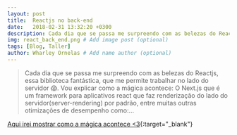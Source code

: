 ```yaml
---
layout: post
title:  Reactjs no back-end
date:   2018-02-31 13:32:20 +0300
description: Cada dia que se passa me surpreendo com as belezas do Reactjs, essa biblioteca fantástica, que me permite trabalhar no lado do servidor 😱. # Add post description (optional)
img: react_back_end.png # Add image post (optional)
tags: [Blog, Taller]
author: Wharley Ornelas # Add name author (optional)
---
```


> Cada dia que se passa me surpreendo com as belezas do Reactjs, essa biblioteca fantástica, que me permite trabalhar no lado do servidor 😱. Vou explicar como a mágica acontece: O Next.js que é um framework para aplicativos react que faz renderização do lado do servidor(server-rendering) por padrão, entre muitas outras otimizações de desempenho como:…


[Aqui irei mostrar como a mágica acontece <3][taller]{:target="_blank"}

[taller]: https://blog.taller.net.br/reactjs-no-back-end/